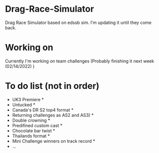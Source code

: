 # Drag-Race-Simulator
Drag Race Simulator based on edssb sim. I'm updating it until they come back.


# Working on
Currently I'm working on team challenges (Probably finishing it next week (02/14/2022) )


# To do list (not in order)
 * UK3 Premiere *
 * Untucked *
 * Canada's DR S2 top4 format *
 * Returning challenges as AS2 and AS3) *
 * Double crowning *
 * Predifined custom cast *
 * Chocolate bar twist *
 * Thailands format *
 * Mini Challenge winners on track record *
 * ...
